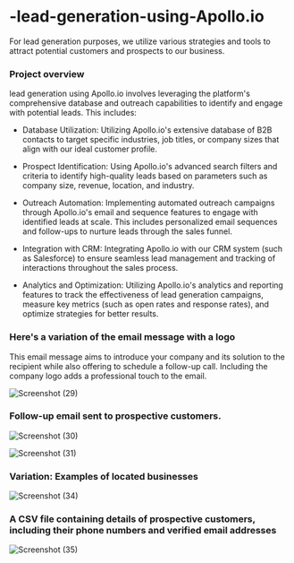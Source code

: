 # -lead-generation-using-Apollo.io

For lead generation purposes, we utilize various strategies and tools to attract potential customers and prospects to our business.

### Project overview

 lead generation using Apollo.io involves leveraging the platform's comprehensive database and outreach capabilities to identify and engage with potential leads. This includes:

- Database Utilization: Utilizing Apollo.io's extensive database of B2B contacts to target specific industries, job titles, or company sizes that align with our ideal customer profile.

- Prospect Identification: Using Apollo.io's advanced search filters and criteria to identify high-quality leads based on parameters such as company size, revenue, location, and industry.

- Outreach Automation: Implementing automated outreach campaigns through Apollo.io's email and sequence features to engage with identified leads at scale. This includes personalized email sequences and follow-ups to nurture leads through the sales funnel.

- Integration with CRM: Integrating Apollo.io with our CRM system (such as Salesforce) to ensure seamless lead management and tracking of interactions throughout the sales process.

- Analytics and Optimization: Utilizing Apollo.io's analytics and reporting features to track the effectiveness of lead generation campaigns, measure key metrics (such as open rates and response rates), and optimize strategies for better results.

### Here's a variation of the email message with a logo 
This email message aims to introduce your company and its solution to the recipient while also offering to schedule a follow-up call. Including the company logo adds a professional touch to the email.

![Screenshot (29)](https://github.com/lacreameo83/-lead-generation-using-Apollo.io/assets/142677806/9b0b0dab-11b6-4853-a3c0-e14d6fb28b43)

### Follow-up email sent to prospective customers.

![Screenshot (30)](https://github.com/lacreameo83/-lead-generation-using-Apollo.io/assets/142677806/e9b0f19b-3c79-44d9-9244-ef0c69d85ffd)


![Screenshot (31)](https://github.com/lacreameo83/-lead-generation-using-Apollo.io/assets/142677806/6df76009-a969-4bd7-b534-66944fe20839)

### Variation: Examples of located businesses

![Screenshot (34)](https://github.com/lacreameo83/-lead-generation-using-Apollo.io/assets/142677806/cf2a14b6-fb11-463a-a477-c0617e5a01c9)

###  A CSV file containing details of prospective customers, including their phone numbers and verified email addresses

![Screenshot (35)](https://github.com/lacreameo83/-lead-generation-using-Apollo.io/assets/142677806/41140b81-676c-4d62-9a49-cb1fffb21f87)


